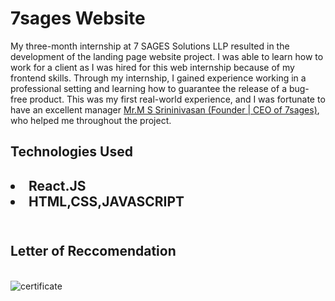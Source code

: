 <h1>7sages Website</h1>
<p>My three-month internship at 7 SAGES Solutions LLP resulted in the development of the landing page website project. I was able to learn how to work for a client as I was hired for this web internship because of my frontend skills. Through my internship, I gained experience working in a professional setting and learning how to guarantee the release of a bug-free product. This was my first real-world experience, and I was fortunate to have an excellent manager <a href="https://www.linkedin.com/in/srinivasan-m-s-b179b617/">Mr.M S Srininivasan (Founder | CEO of 7sages)</a>, who helped me throughout the project.
<br/>

  <h2>Technologies Used<h2>
     <li>React.JS</li>
     <li>HTML,CSS,JAVASCRIPT</li>    
 <br/>
<h2>Letter of Reccomendation</h2>
<br/>
<img src="https://user-images.githubusercontent.com/96938880/221421007-c5675d65-a57d-4a89-ac6d-dfae5a19eaa9.jpg" alt="certificate" />
